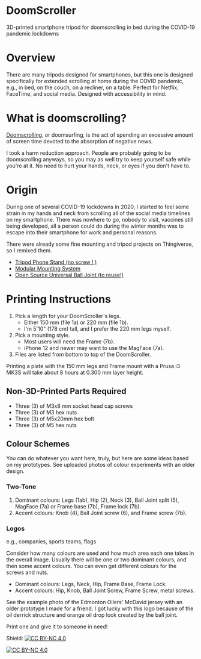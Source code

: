 # DoomScroller
3D-printed smartphone tripod for doomscrolling in bed during the COVID-19 pandemic lockdowns

# Overview
There are many tripods designed for smartphones, but this one is designed specifically for extended scrolling at home during the COVID pandemic, e.g., in bed, on the couch, on a recliner, on a table. Perfect for Netflix, FaceTime, and social media. Designed with accessibility in mind.

# What is doomscrolling?

[Doomscrolling](https://en.wikipedia.org/wiki/Doomscrolling), or doomsurfing, is the act of spending an excessive amount of screen time devoted to the absorption of negative news.

I took a harm reduction approach. People are probably going to be doomscrolling anyways, so you may as well try to keep yourself safe while you're at it. No need to hurt your hands, neck, or eyes if you don't have to.

# Origin

During one of several COVID-19 lockdowns in 2020, I started to feel some strain in my hands and neck from scrolling all of the social media timelines on my smartphone. There was nowhere to go, nobody to visit, vaccines still being developed, all a person could do during the winter months was to escape into their smartphone for work and personal reasons.

There were already some fine mounting and tripod projects on Thingiverse, so I remixed them.

- [Tripod Phone Stand (no screw ! )](https://www.thingiverse.com/thing:4694593)
- [Modular Mounting System](https://www.thingiverse.com/thing:2194278)
- [Open Source Universal Ball Joint (to reuse!)](https://www.thingiverse.com/thing:4739696)

# Printing Instructions

1. Pick a length for your DoomScroller's legs.
    - Either 150 mm (file 1a) or 220 mm (file 1b).
    - I'm 5'10" (178 cm) tall, and I prefer the 220 mm legs myself.
2. Pick a mounting style.
    - Most users will need the Frame (7b).
    - iPhone 12 and newer may want to use the MagFace (7a).
3. Files are listed from bottom to top of the DoomScroller.

Printing a plate with the 150 mm legs and Frame mount with a Prusa i3 MK3S will take about 8 hours at 0.300 mm layer height.

## Non-3D-Printed Parts Required

- Three (3) of M3x8 mm socket head cap screws
- Three (3) of M3 hex nuts
- Three (3) of M5x20mm hex bolt
- Three (3) of M5 hex nuts

## Colour Schemes

You can do whatever you want here, truly, but here are some ideas based on my prototypes. See uploaded photos of colour experiments with an older design.

### Two-Tone

1. Dominant colours: Legs (1ab), Hip (2), Neck (3), Ball Joint split (5), MagFace (7a) or Frame base (7b), Frame lock (7b).
2. Accent colours: Knob (4), Ball Joint screw (6), and Frame screw (7b).

### Logos

e.g., companies, sports teams, flags

Consider how many colours are used and how much area each one takes in the overall image. Usually there will be one or two dominant colours, and then some accent colours. You can even get different colours for the screws and nuts.

- Dominant colours: Legs, Neck, Hip, Frame Base, Frame Lock.
- Accent colours: Hip, Knob, Ball Joint Screw, Frame Screw, metal screws.

See the example photo of the Edmonton Oilers' McDavid jersey with an older prototype I made for a friend. I got lucky with this logo because of the oil derrick structure and orange oil drop look created by the ball joint.

Print one and give it to someone in need!

Shield: [![CC BY-NC 4.0][cc-by-nc-shield]][cc-by-nc]

[![CC BY-NC 4.0][cc-by-nc-image]][cc-by-nc]

[cc-by-nc-shield]: https://img.shields.io/badge/License-CC%20BY%204.0-lightgrey.svg
[cc-by-nc]: http://creativecommons.org/licenses/by-nc/4.0/
[cc-by-nc-image]: https://i.creativecommons.org/l/by-nc/4.0/88x31.png